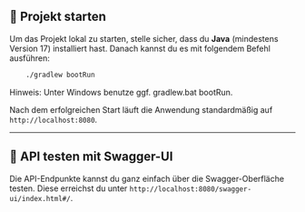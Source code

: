 ## 🔧 Projekt starten

Um das Projekt lokal zu starten, stelle sicher, dass du **Java** (mindestens Version 17) installiert hast. Danach kannst du es mit folgendem Befehl ausführen:

```bash
    ./gradlew bootRun
```
Hinweis: Unter Windows benutze ggf. gradlew.bat bootRun.

Nach dem erfolgreichen Start läuft die Anwendung standardmäßig auf `http://localhost:8080`.

---

## 🧪 API testen mit Swagger-UI

Die API-Endpunkte kannst du ganz einfach über die Swagger-Oberfläche testen. Diese erreichst du 
unter `http://localhost:8080/swagger-ui/index.html#/`.
